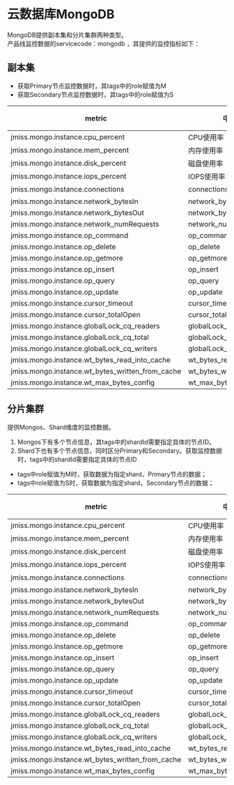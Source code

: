 # 云数据库MongoDB
MongoDB提供副本集和分片集群两种类型。  
产品线监控数据的servicecode：mongodb ，其提供的监控指标如下：

## 副本集
- 获取Primary节点监控数据时，其tags中的role赋值为M
- 获取Secondary节点监控数据时，其tags中的role赋值为S  


metric | 中文名称 | 英文名称 | 单位 | 说明
---|--- |--- |---|---
jmiss.mongo.instance.cpu_percent|CPU使用率|CPU Usage|%|
jmiss.mongo.instance.mem_percent|内存使用率|Memory Usage|%|
jmiss.mongo.instance.disk_percent|磁盘使用率|Disk Usage|%|
jmiss.mongo.instance.iops_percent|IOPS使用率|IOPS Utilization Rate|%|
jmiss.mongo.instance.connections|connections|connections|个|
jmiss.mongo.instance.network_bytesIn|network_bytesIn|network_bytesIn|Bytes|
jmiss.mongo.instance.network_bytesOut|network_bytesOut|network_bytesOut|Bytes|
jmiss.mongo.instance.network_numRequests|network_numRequests|network_numRequests|counts|
jmiss.mongo.instance.op_command|op_command|op_command|counts|
jmiss.mongo.instance.op_delete|op_delete|op_delete|counts|
jmiss.mongo.instance.op_getmore|op_getmore|op_getmore|counts|
jmiss.mongo.instance.op_insert|op_insert|op_insert|counts|
jmiss.mongo.instance.op_query|op_query|op_query|counts|
jmiss.mongo.instance.op_update|op_update|op_update|counts|
jmiss.mongo.instance.cursor_timeout|cursor_timeout|cursor_timeout|counts|
jmiss.mongo.instance.cursor_totalOpen|cursor_totalOpen|cursor_totalOpen|counts|
jmiss.mongo.instance.globalLock_cq_readers|globalLock_cq_readers|globalLock_cq_readers|counts|
jmiss.mongo.instance.globalLock_cq_total|globalLock_cq_total|globalLock_cq_total|counts|
jmiss.mongo.instance.globalLock_cq_writers|globalLock_cq_writers|globalLock_cq_writers|counts|
jmiss.mongo.instance.wt_bytes_read_into_cache|wt_bytes_read_into_cache|wt_bytes_read_into_cache|counts|
jmiss.mongo.instance.wt_bytes_written_from_cache|wt_bytes_written_from_cache|wt_bytes_written_from_cache|counts|
jmiss.mongo.instance.wt_max_bytes_config|wt_max_bytes_config|wt_max_bytes_config|counts|



## 分片集群  

提供Mongos、Shard维度的监控数据。  
1. Mongos下有多个节点信息，其tags中的shardId需要指定具体的节点ID。
2. Shard下也有多个节点信息，同时区分Primary和Secondary。获取监控数据时，tags中的shardId需要指定具体的节点ID
- tags中role赋值为M时，获取数据为指定shard，Primary节点的数据；
- tags中role赋值为S时，获取数据为指定shard，Secondary节点的数据；


metric | 中文名称 | 英文名称 | 单位 | 说明
---|--- |--- |---|---
jmiss.mongo.instance.cpu_percent|CPU使用率|CPU Usage|%|
jmiss.mongo.instance.mem_percent|内存使用率|Memory Usage|%|
jmiss.mongo.instance.disk_percent|磁盘使用率|Disk Usage|%|
jmiss.mongo.instance.iops_percent|IOPS使用率|IOPS Utilization Rate|%|
jmiss.mongo.instance.connections|connections|connections|个|
jmiss.mongo.instance.network_bytesIn|network_bytesIn|network_bytesIn|Bytes|
jmiss.mongo.instance.network_bytesOut|network_bytesOut|network_bytesOut|Bytes|
jmiss.mongo.instance.network_numRequests|network_numRequests|network_numRequests|counts|
jmiss.mongo.instance.op_command|op_command|op_command|counts|
jmiss.mongo.instance.op_delete|op_delete|op_delete|counts|
jmiss.mongo.instance.op_getmore|op_getmore|op_getmore|counts|
jmiss.mongo.instance.op_insert|op_insert|op_insert|counts|
jmiss.mongo.instance.op_query|op_query|op_query|counts|
jmiss.mongo.instance.op_update|op_update|op_update|counts|
jmiss.mongo.instance.cursor_timeout|cursor_timeout|cursor_timeout|counts|
jmiss.mongo.instance.cursor_totalOpen|cursor_totalOpen|cursor_totalOpen|counts|
jmiss.mongo.instance.globalLock_cq_readers|globalLock_cq_readers|globalLock_cq_readers|counts|
jmiss.mongo.instance.globalLock_cq_total|globalLock_cq_total|globalLock_cq_total|counts|
jmiss.mongo.instance.globalLock_cq_writers|globalLock_cq_writers|globalLock_cq_writers|counts|
jmiss.mongo.instance.wt_bytes_read_into_cache|wt_bytes_read_into_cache|wt_bytes_read_into_cache|counts|
jmiss.mongo.instance.wt_bytes_written_from_cache|wt_bytes_written_from_cache|wt_bytes_written_from_cache|counts|
jmiss.mongo.instance.wt_max_bytes_config|wt_max_bytes_config|wt_max_bytes_config|counts|
